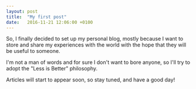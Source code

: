 ```yaml
---
layout: post
title:  "My first post"
date:   2016-11-21 12:06:00 +0100
---
```


So, I finally decided to set up my personal blog, mostly because I want to store
and share my experiences with the world with the hope that they will be useful
to someone.

I'm not a man of words and for sure I don't want to bore anyone, so I'll try to
adopt the "Less is Better" philosophy.

Articles will start to appear soon, so stay tuned, and have a good day!
